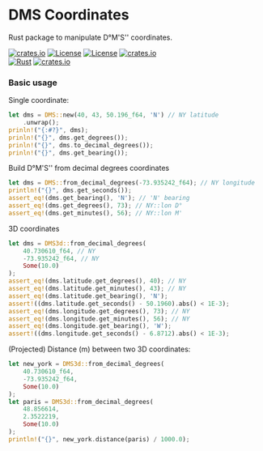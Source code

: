 # DMS Coordinates 
Rust package to manipulate D°M'S'' coordinates.

[![crates.io](https://img.shields.io/crates/v/dms-coordinates.svg)](https://crates.io/crates/dms-coordinates)
[![License](https://img.shields.io/badge/license-Apache%202.0-blue?style=flat-square)](https://github.com/gwbres/dms-coordinates/blob/main/LICENSE-APACHE)
[![License](https://img.shields.io/badge/license-MIT-blue?style=flat-square)](https://github.com/gwbres/dms-coordinates/blob/main/LICENSE-MIT) 
[![crates.io](https://img.shields.io/crates/d/dms-coordinates.svg)](https://crates.io/crates/dms-coordinates)   
[![Rust](https://github.com/gwbres/dms-coordinates/actions/workflows/rust.yml/badge.svg?branch=main)](https://github.com/gwbres/dms-coordinates/actions/workflows/rust.yml)
[![crates.io](https://docs.rs/dms-coordinates/badge.svg)](https://docs.rs/dms-coordinates/badge.svg)

### Basic usage 

Single coordinate: 

```rust
let dms = DMS::new(40, 43, 50.196_f64, 'N') // NY latitude
    .unwrap();
prinln!("{:#?}", dms);
prinln!("{}", dms.get_degrees());
prinln!("{}", dms.to_decimal_degrees());
prinln!("{}", dms.get_bearing());
```

Build D°M'S'' from decimal degrees coordinates
```rust
let dms = DMS::from_decimal_degrees(-73.935242_f64); // NY longitude
println!("{}", dms.get_seconds());
assert_eq!(dms.get_bearing(), 'N'); // 'N' bearing
assert_eq!(dms.get_degrees(), 73); // NY::lon D°
assert_eq!(dms.get_minutes(), 56); // NY::lon M'
```

3D coordinates

```rust
let dms = DMS3d::from_decimal_degrees(
    40.730610_f64, // NY
    -73.935242_f64, // NY
    Some(10.0)
);
assert_eq!(dms.latitude.get_degrees(), 40); // NY
assert_eq!(dms.latitude.get_minutes(), 43); // NY
assert_eq!(dms.latitude.get_bearing(), 'N');
assert!((dms.latitude.get_seconds() - 50.1960).abs() < 1E-3);
assert_eq!(dms.longitude.get_degrees(), 73); // NY
assert_eq!(dms.longitude.get_minutes(), 56); // NY
assert_eq!(dms.longitude.get_bearing(), 'W');
assert!((dms.longitude.get_seconds() - 6.8712).abs() < 1E-3);
```

(Projected) Distance (m) between two 3D coordinates:

```rust
let new_york = DMS3d::from_decimal_degrees(
    40.730610_f64,
    -73.935242_f64,
    Some(10.0)
);
let paris = DMS3d::from_decimal_degrees(
    48.856614, 
    2.3522219,
    Some(10.0)
);
println!("{}", new_york.distance(paris) / 1000.0);
```

